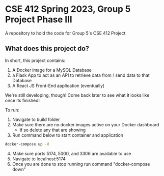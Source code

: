 # CSE 412 Spring 2023, Group 5 Project Phase III

A repository to hold the code for Group 5's CSE 412 Project

## What does this project do?

In short, this project contains:

1. A Docker image for a MySQL Database
2. a Flask App to act as an API to retrieve data from / send data to that
   Database
3. A React JS Front-End application (eventually)

We're still developing, though! Come back later to see what it looks like once
its finished!



To run:
   1. Navigate to build folder
   2. Make sure there are no docker images active on your Docker dashboard
         - if so delete any that are showing
   3. Run command below to start container and application
   ```sh 
   docker-compose up -d
   ```
   4. Make sure ports 5174, 5000, and 3306 are available to use
   5. Navigate to localhost:5174
   6. Once you are done to stop running run command "docker-compose down"
